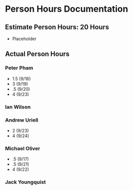 # Person Hours Documentation

## Estimate Person Hours: 20 Hours

- Placeholder

## Actual Person Hours

### Peter Pham

- 1.5 (9/16)
- 3 (9/19)
- .5 (9/20)
- 4 (9/23)

### Ian Wilson

### Andrew Uriell

- 2 (9/23)
- 4 (9/24)

### Michael Oliver

- .5 (9/17)
- .5 (9/21)
- 4 (9/22)

### Jack Youngquist
